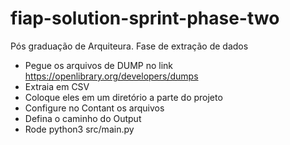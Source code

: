 # fiap-solution-sprint-phase-two
Pós graduação de Arquiteura. Fase de extração de dados

* Pegue os arquivos de DUMP no link https://openlibrary.org/developers/dumps
* Extraia em CSV
* Coloque eles em um diretório a parte do projeto
* Configure no Contant os arquivos
* Defina o caminho do Output
* Rode python3 src/main.py
